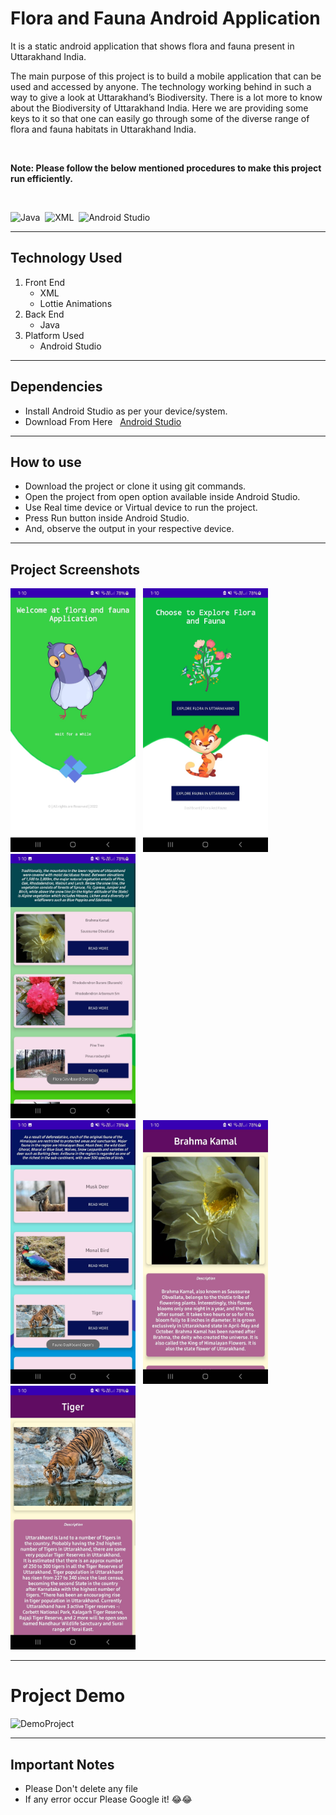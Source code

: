 # Flora and Fauna Android Application

<p>It is a static android application that shows flora and fauna present in Uttarakhand India.</p>

<p>The main purpose of this project is to build a mobile application that can be used and accessed by anyone. The technology working behind in such a way to give a look at Uttarakhand’s Biodiversity. There is a lot more to know about the Biodiversity of Uttarakhand India. Here we are providing some keys to it so that one can easily go through some of the diverse range of flora and fauna habitats in Uttarakhand India.
</p>

<br>

__Note: Please follow the below mentioned procedures to make this project run efficiently.__

<br>

![Java](https://img.shields.io/badge/%20-JAVA-yellow "Java")&nbsp;
![XML](https://img.shields.io/badge/%20-XML-orange "XML")&nbsp;
![Android Studio](https://img.shields.io/badge/%20-Android%20Studio-blue "Android Studio")

---

## Technology Used

1. Front End
    * XML
    * Lottie Animations
2. Back End
    * Java
3. Platform Used
    * Android Studio

---

## Dependencies

* Install Android Studio as per your device/system.
* Download From Here &nbsp; [Android Studio](https://developer.android.com/studio "Download Android Studio From Here")

---

## How to use

* Download the project or clone it using git commands.
* Open the project from open option available inside Android Studio.
* Use Real time device or Virtual device to run the project.
* Press Run button inside Android Studio.
* And, observe the output in your respective device.

---

## Project Screenshots

<img src="Imagesp/IntroPage.jpeg" alt="IntroPage" width="200px"> &nbsp;
<img src="Imagesp/SecondPage.jpeg" alt="SecondPage" width="200px"> &nbsp;
<img src="Imagesp/ThirdPage.jpeg" alt="ThirdPage" width="200px"> &nbsp;
<br>
<img src="Imagesp/FourthPage.jpeg" alt="FourthPage" width="200px"> &nbsp;
<img src="Imagesp/FifthPage.jpeg" alt="FifthPage" width="200px"> &nbsp;
<img src="Imagesp/SixthPage.jpeg" alt="SixthPage" width="200px"> &nbsp;

---

# Project Demo

<img src="Imagesp/Project.gif" alt="DemoProject" title="Please ignore the blury effect!" width="200px">

---

## Important Notes

* Please Don't delete any file
* If any error occur Please Google it! 😂😂
